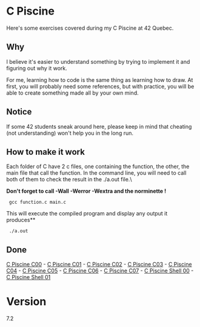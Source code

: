 # C Piscine

Here's some exercises covered during my C Piscine at 42 Quebec.

## Why
I believe it's easier to understand something by trying to implement it and figuring out why it work.

For me, learning how to code is the same thing as learning how to draw. At first, you will probably need some references, but with practice, you will be able to create something made all by your own mind.

## Notice
If some 42 students sneak around here, please keep in mind that cheating (not understanding) won't help you in the long run. 

## How to make it work
Each folder of C have 2 c files, one containing the function, the other, the main file that call the function.
In the command line, you will need to call both of them to check the result in the ./a.out file.\

**Don't forget to call -Wall -Werror -Wextra and the norminette !**
```
 gcc function.c main.c
```
This will execute the compiled program and display any output it produces**
```
 ./a.out
```

## Done
[C Piscine C00](https://github.com/alvachon/42_piscine/tree/main/C00) -
[C Piscine C01](https://github.com/alvachon/42_piscine/tree/main/C01) -
[C Piscine C02](https://github.com/alvachon/42_piscine/tree/main/C02) -
[C Piscine C03](https://github.com/alvachon/42_piscine/tree/main/C03) -
[C Piscine C04](https://github.com/alvachon/42_piscine/tree/main/C04) -
[C Piscine C05](https://github.com/alvachon/42_piscine/tree/main/C05) -
[C Piscine C06](https://github.com/alvachon/42_piscine/tree/main/C06) -
[C Piscine C07](https://github.com/alvachon/42_piscine/tree/main/C07) -
[C Piscine Shell 00](https://github.com/alvachon/piscine_c_42_2022/tree/main/Shell_00) -
[C Piscine Shell 01](https://github.com/alvachon/piscine_c_42_2022/tree/main/Shell_00)
# Version
7.2
